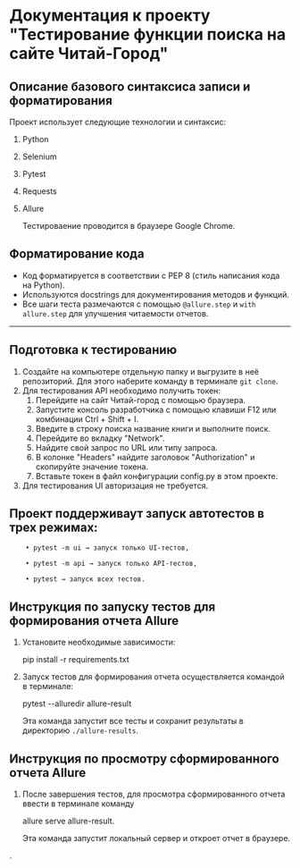 # Документация к проекту "Тестирование функции поиска на сайте Читай-Город"

## Описание базового синтаксиса записи и форматирования

Проект использует следующие технологии и синтаксис:
1. Python
2. Selenium
3. Pytest
4. Requests
5. Allure

   Тестироваение проводится в браузере Google Chrome.

## Форматирование кода

- Код форматируется в соответствии с PEP 8 (стиль написания кода на Python).
- Используются docstrings для документирования методов и функций.
- Все шаги теста размечаются с помощью `@allure.step` и `with allure.step` для улучшения читаемости отчетов.

---
## Подготовка к тестированию
1. Создайте на компьютере отдельную папку и выгрузите в неё репозиторий.
   Для этого наберите команду в терминале `git clone`. 
2. Для тестирования API необходимо получить токен:
      1. Перейдите на сайт Читай-город с помощью браузера.
      2. Запустите консоль разработчика с помощью клавиши F12 или комбинации Ctrl + Shift + I.
      3. Введите в строку поиска название книги и выполните поиск.
      4. Перейдите во вкладку "Network".
      5. Найдите свой запрос по URL или типу запроса.
      6. В колонке "Headers" найдите заголовок "Authorization" и скопируйте значение токена.
      7. Вставьте токен в файл конфигурации config.py в этом проекте.
3. Для тестирования UI авторизация не требуется.

## Проект поддерживаут запуск автотестов в трех режимах:

		• pytest -m ui → запуск только UI-тестов,

		• pytest -m api → запуск только API-тестов,

		• pytest → запуск всех тестов.


## Инструкция по запуску тестов для формирования отчета Allure

1. Установите необходимые зависимости:

   pip install -r requirements.txt


2. Запуск тестов для формирования отчета осуществляется командой в терминале:

   pytest --alluredir allure-result

   Эта команда запустит все тесты и сохранит результаты в директорию `./allure-results`.

## Инструкция по просмотру сформированного отчета Allure

1. После завершения тестов, для просмотра сформированного отчета ввести в терминале команду 
    
    allure serve allure-result.

   Эта команда запустит локальный сервер и откроет отчет в браузере.




  . 
